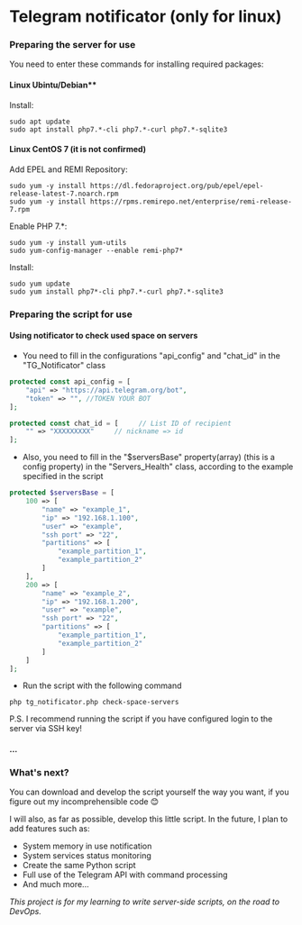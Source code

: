 # Telegram notificator (only for linux)

### **Preparing the server for use**

You need to enter these commands for installing required packages:

#### Linux Ubintu/Debian**

Install:
```
sudo apt update
sudo apt install php7.*-cli php7.*-curl php7.*-sqlite3
```

#### Linux CentOS 7 (it is not confirmed)

Add EPEL and REMI Repository:
```
sudo yum -y install https://dl.fedoraproject.org/pub/epel/epel-release-latest-7.noarch.rpm
sudo yum -y install https://rpms.remirepo.net/enterprise/remi-release-7.rpm
```

Enable PHP 7.\*:
```
sudo yum -y install yum-utils
sudo yum-config-manager --enable remi-php7*
```

Install:
```
sudo yum update
sudo yum install php7*-cli php7.*-curl php7.*-sqlite3
```

### **Preparing the script for use**

#### Using notificator to check used space on servers

- You need to fill in the configurations "api_config" and "chat_id" in the "TG_Notificator" class

```php
protected const api_config = [
    "api" => "https://api.telegram.org/bot",
    "token" => "", //TOKEN YOUR BOT
];

protected const chat_id = [     // List ID of recipient
    "" => "XXXXXXXXX"     // nickname => id
];
```

- Also, you need to fill in the "$serversBase" property(array) (this is a config property) in the "Servers_Health" class, according to the example specified in the script

```php
protected $serversBase = [
    100 => [
        "name" => "example_1",
        "ip" => "192.168.1.100",
        "user" => "example",
        "ssh port" => "22",
        "partitions" => [
            "example_partition_1", 
            "example_partition_2"
        ]
    ],
    200 => [
        "name" => "example_2",
        "ip" => "192.168.1.200",
        "user" => "example",
        "ssh port" => "22",
        "partitions" => [
            "example_partition_1", 
            "example_partition_2"
        ]
    ]
];
```

- Run the script with the following command

```
php tg_notificator.php check-space-servers
```

P.S. I recommend running the script if you have configured login to the server via SSH key!

#### ...

### **What's next?**

You can download and develop the script yourself the way you want, if you figure out my incomprehensible code :blush:

I will also, as far as possible, develop this little script. In the future, I plan to add features such as:

- System memory in use notification
- System services status monitoring
- Create the same Python script
- Full use of the Telegram API with command processing
- And much more...

*This project is for my learning to write server-side scripts, on the road to DevOps.*
